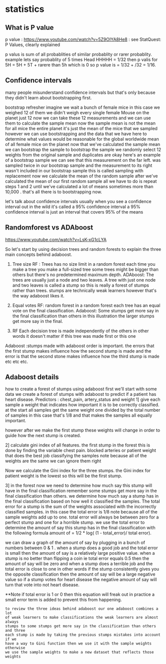 
# statistics
## What is P value 
p value : https://www.youtube.com/watch?v=5Z9OIYA8He8 : see StatQuest: P Values, clearly explained

p valus is sum of all probablities of similar probablity or rarer probablity. 
example lets say probablity of 5 times Head HHHHH = 1/32
then p valis for 5H = 5H + 5T + rarere than 5h which is 0 
so p value is = 1/32 + /32 = 1/16.

## Confidence intervals
many people misunderstand confidence intervals 
but that's only because they didn't learn about bootstrapping first.

bootstrap refresher imagine we wait a bunch of
female mice in this case we weighed 12 of them we didn't weigh every single
female Mouse on the planet just 12 now we can take these 12 measurements and we
can use them to calculate the sample mean now the sample mean is not the mean
for all mice the entire planet it's just the mean of the mice that we sampled
however we can use bootstrapping and the data that we have here to determine what
values would be reasonable for the global worldwide mean of all female mice
on the planet now that we've calculated the sample mean we can bootstrap the
sample to bootstrap the sample we randomly select 12 weights from the
original sample and duplicates are okay here's an example of a bootstrap sample
we can see that this measurement on the far left.
was sampled twice in our bootstrap sample and the measurement to its right
wasn't included in our bootstrap sample this is called sampling with replacement
now we calculate the mean of the random sample after we've calculated the mean
of our first random sample all we have to do is repeat steps 1 and 2 until
we've calculated a lot of means sometimes more than 10,000 .
that's all there is to bootstrapping now.

let's talk about confidence intervals
usually when you see a confidence interval out in the wild it's called a 
95% confidence interval a 95% confidence interval is just an interval that covers
95% of the means 

## Randomforest vs ADAboost
https://www.youtube.com/watch?v=LsK-xG1cLYA

So let's start by using decision trees and random forests to
explain the three main concepts behind adaboost.
1. Tree size
RF : Trees has no size limit
     in a random forest each time you make a
     tree you make a full-sized tree some trees might be bigger than others
     but there's no predetermined maximum depth.
ADAboost: The trees are usually just a node and two leaves.
	 A tree with just one node and two leaves is called a stump so 
	 this is really a forest of stumps rather than trees.
     stumps are technically weak learners however that's the way adaboost likes it.

2.  Equal votes
RF: random forest in a random forest each tree has an equal vote on the final
    classification.
Adaboost: Some stumps get more say in the final classification than others 
          in this illustration the larger stumps get more say in the final. 

3.  RF  Each decision tree is made independently of the others 
in other words it doesn't matter if this tree was made first or this one

Adaboost :stumps made with adaboost order is important.
the errors that the first stump makes influence how the second stump is made
and the error is that the second stone makes influence how the third stump is
made etc etc etc.

## Adaboost details 
how to
create a forest of stumps using adaboost first we'll start with some data we
create a forest of stumps with adaboost to predict if a patient has heart
disease. 
Predictors :  chest_pain, artery_status and weight 
1] give each sample a weight that indicates how important it is to be correctly classified.
   at the start all samples get the same weight one divided by the total number of samples in this case that's 1/8 and
   that makes the samples all equally important.

   however after we make the first stump these weights will change in order to 
   guide how the next stump is created.

2] calculate gini index of all features. 
  the first stump in the forest this is done by finding the variable chest pain.
  blocked arteries or patient weight that does the best job classifying the
  samples note because all of the weights are the same we can ignore them right

  Now we calculate the Gini index for the three stumps.
  the Gini index for patient weight is the lowest so this will be the first stump.

3] in the forest now we need to determine how much say this stump will have in the final
   classification remember some stumps get more say in the final classification than others.
   we determine how much say a stump has in the final classification based on how well it 
   classified the samples. 
   The total error for a stump is the sum  of the weights associated with the incorrectly classified samples.
   in this case the total error is 1/8 
   note because all of the sample weights add up to one. 
   total error will always be between zero for a perfect stump and one for a horrible stump.
   we use the total error to determine the amount of say this stump has in the final classification with the following
   formula amount of =  1/2 * log( (1 - total_error)/ total error).
   
   we can draw a graph of the amount of say by plugging in a bunch of numbers 
   between 0 & 1 . when a stump does a good job and the total error is small 
   then the amount of say is a relatively large positive value. 
   when a stump is no better than flipping a coin ie total error equals 0.5
   then the amount of say will be zero and 
   when a stump does a terrible job and the total error is close to one in other 
   words if the stump consistently gives you the opposite classification then the 
   amount of say will be a large negative value so if a stump votes for heart disease 
   the negative amount of say will turn that vote into not heart disease.
   
   **Note if total error is 1 or 0 then this equation will freak out in practice a 
   small error term is added to prevent this from happening.

	to review the three ideas behind adaboost our one adaboost combines a lot 
	of weak learners to make classifications the weak learners are almost always 
	stumps to some stumps get more say in the classification than others and three 
	each stump is made by taking the previous stumps mistakes into account if we 
	have a way to Gini function then we use it with the sample weights otherwise 
	we use the sample weights to make a new dataset that reflects those weights 
